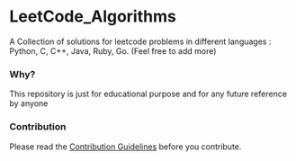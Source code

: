 # LeetCode_Algorithms

A Collection of solutions for leetcode problems in different languages : Python, C, C++, Java, Ruby, Go. (Feel free to add more)

### Why?
This repository is just for educational purpose and for any future reference by anyone

### Contribution
Please read the [Contribution Guidelines](CONTRIBUTING.md) before you contribute.
